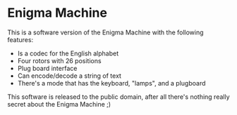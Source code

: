 # Enigma Machine
This is a software version of the Enigma Machine with the following features:
* Is a codec for the English alphabet
* Four rotors with 26 positions
* Plug board interface
* Can encode/decode a string of text
* There's a mode that has the keyboard, "lamps", and a plugboard

This software is released to the public domain, after all there's nothing
really secret about the Enigma Machine ;)